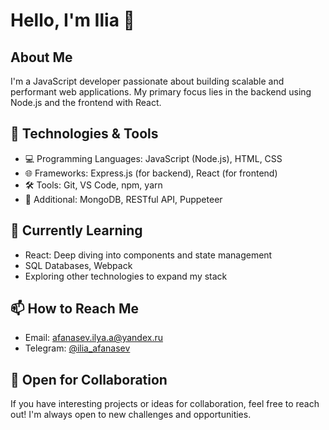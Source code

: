 

# Hello, I'm Ilia 👋

## About Me

I'm a JavaScript developer passionate about building scalable and performant web applications. My primary focus lies in the backend using Node.js and the frontend with React.

## 🔧 Technologies & Tools

- 💻 Programming Languages: JavaScript (Node.js), HTML, CSS
- 🌐 Frameworks: Express.js (for backend), React (for frontend)
- 🛠 Tools: Git, VS Code, npm, yarn
- 🚀 Additional: MongoDB, RESTful API, Puppeteer

## 🌱 Currently Learning

- React: Deep diving into components and state management
- SQL Databases, Webpack
- Exploring other technologies to expand my stack

## 📫 How to Reach Me

- Email: [afanasev.ilya.a@yandex.ru](mailto:afanasev.ilya.a@yandex.ru)
- Telegram: [@ilia_afanasev](https://t.me/ilia_afanasev)


## 🤝 Open for Collaboration

If you have interesting projects or ideas for collaboration, feel free to reach out! I'm always open to new challenges and opportunities.



<!---
afanasev97/afanasev97 is a ✨ special ✨ repository because its `README.md` (this file) appears on your GitHub profile.
You can click the Preview link to take a look at your changes.
--->
